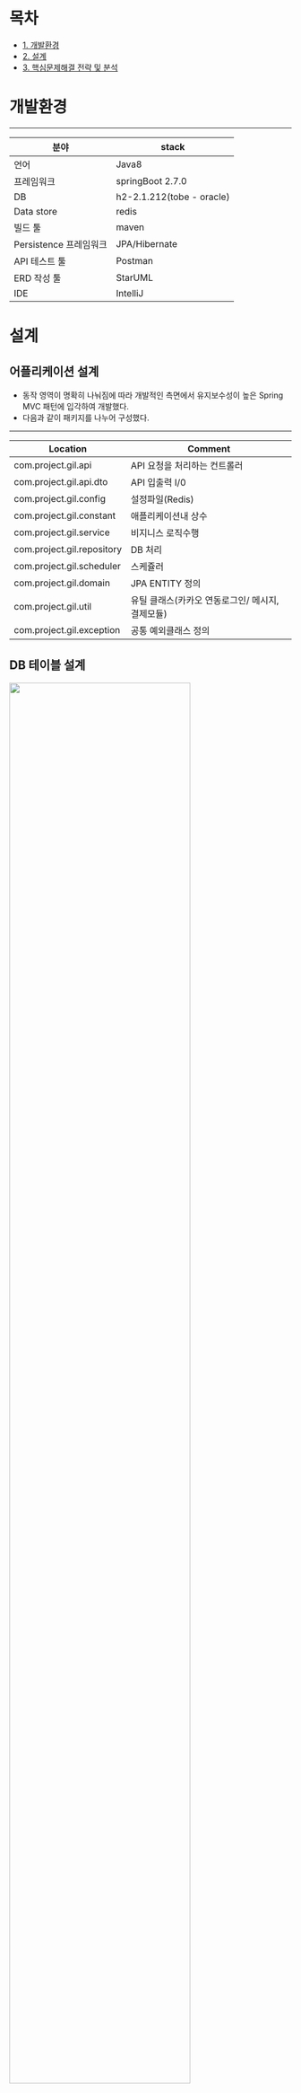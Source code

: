 # 목차
- [1. 개발환경](#개발환경)
- [2. 설계](#설계)
- [3. 핵심문제해결 전략 및 분석](#핵심문제해결-전략-및-분석)


# 개발환경
---
분야| stack |
--|--|
 |언어 | Java8|
 |프레임워크 | springBoot 2.7.0
 |DB | h2-2.1.212(tobe - oracle)
 |Data store | redis
 |빌드 툴 | maven
 |Persistence 프레임워크 | JPA/Hibernate |
 |API 테스트 툴 | Postman |
 |ERD 작성 툴 | StarUML |
 | IDE |  IntelliJ |

# 설계
## 어플리케이션 설계
- 동작 영역이 명확히 나눠짐에 따라 개발적인 측면에서 유지보수성이 높은 Spring MVC 패턴에 입각하여 개발했다.
- 다음과 같이 패키지를 나누어 구성했다.
---
Location| Comment |
--|--|
com.project.gil.api | API 요청을 처리하는 컨트롤러|
com.project.gil.api.dto | API 입출력 I/0
com.project.gil.config | 설정파일(Redis)
com.project.gil.constant | 애플리케이션내 상수
com.project.gil.service  | 비지니스 로직수행 |
com.project.gil.repository  | DB 처리 |
com.project.gil.scheduler  | 스케쥴러 |
com.project.gil.domain | JPA ENTITY 정의
com.project.gil.util | 유틸 클래스(카카오 연동로그인/ 메시지, 결제모듈) |
com.project.gil.exception | 공통 예외클래스 정의 |

## DB 테이블 설계
<img width="80%" src="https://user-images.githubusercontent.com/20380910/192103100-22b3dc54-26c4-46a2-b7aa-dbdc4616f8e2.jpg"/>

- 총 9개의 테이블로 구성
---
TABLE명 | Comment |
--|--|
user(사용자 테이블) | 사용자 정보를 저장하는 테이블|
settle(정산 테이블) | 사용자의 정산 정보를 저장하는 테이블
payment(결제 테이블) | 사용자의 결제 정보를 저장하는 테이블
ott(ott 테이블) | ott 정보를 저장하는 테이블
wait(대기 테이블)  | 대기정보를 저장하는 테이블 |
party(파티 테이블)  | ott 파티정보를 저장하는 테이블 |
match(매치 테이블)  | 매칭정보를 저장하는 테이블 |
settle_history(정산이력 테이블) | (파티장)정산 이력을 저장하는 테이블
payment_history(결제이력 테이블) | (파티원)결제 이력을 저장하는 테이블 |

## API 설계(작업 중)

---

### 1. 사용자 카카오톡 연동 로그인
  - 설명
    - 카카오톡 인증서버로부터 인가받은 코드값으로 로그인 처리
  - Request URL
  ```
  /user/login
  ```
  - HTTP Method
  ```
  POST
  ```
  - Request
  <img width="50%" src="https://user-images.githubusercontent.com/20380910/175817542-44571653-7767-482d-8188-14bfb0055fcb.PNG"/>
  
  - Request Example
  ```
  {
    "code": "4fsjfgdjk45345ghjh"
  }
  ```
  - Response
  ```
  HTTP/1.1 200 OK
  ```

### 2. 파티 추가
  - 설명
    - 파티장이 ott 공유를 위한 파티를 신규한다.
  - Request URL
  ```
  /party/create
  ```
  - HTTP Method
  ```
  POST
  ```
  - Request
  <img width="50%" src="https://user-images.githubusercontent.com/20380910/175817542-44571653-7767-482d-8188-14bfb0055fcb.PNG"/>
  
  - Request Example
  ```
  {
    "ottId"  : "1" ,
    "leaderId" : "3" ,
    "duration" : 3 ,
    "shareId" : "zzang9083" ,
    "sharePassword" : "12345" ,
  }
  ```
  - Response
  ```
  HTTP/1.1 200 OK
  ```

### 3. 파티원 등록
  - 설명
    - 파티원이 ott 공유를 위한 파티 매칭을 신청한다.
  - Request URL
  ```
  /party/join
  ```
  - HTTP Method
  ```
  POST
  ```
  - Request
  <img width="50%" src="https://user-images.githubusercontent.com/20380910/175817542-44571653-7767-482d-8188-14bfb0055fcb.PNG"/>
  
  - Request Example
  ```
  {
    "userId" : "2" ,
    "ottId"  : "1" ,
    "duration" : 6
  }
  ```
  - Response
  ```
  HTTP/1.1 200 OK
  ```

### 4. 사용자 파티 리스트 조회
  - 설명
    - 사용자가 가입한 파티 리스트를 조회
  - Request URL
  ```
  /user/join/list
  ```
  - HTTP Method
  ```
  POST
  ```
  - Request
  <img width="50%" src="https://user-images.githubusercontent.com/20380910/175817542-44571653-7767-482d-8188-14bfb0055fcb.PNG"/>
  
  - Request Example
  ```
  {
    "userId" : "2"
  }
  ```
  - Response
  ```
  {
   {
    "ottName"  : "tving" ,
    "joinStatus" : 1
   },
   {
    "ottName"  : "netflix" ,
    "joinStatus" : 1
   },
   {
    "ottName"  : "쿠팡플레이" ,
    "joinStatus" : 0
   }
  }
  ```
    
